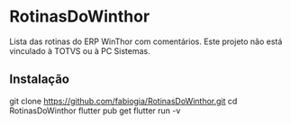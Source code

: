 # RotinasDoWinthor
Lista das rotinas do ERP WinThor com comentários.
Este projeto não está vinculado à TOTVS ou à PC Sistemas.

## Instalação
git clone https://github.com/fabiogia/RotinasDoWinthor.git
cd RotinasDoWinthor
flutter pub get
flutter run -v
